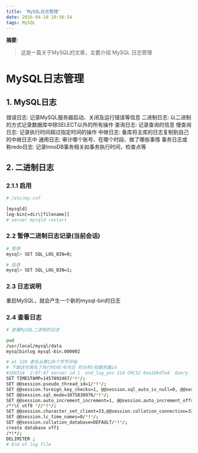 ```yaml
---
title: 'MySQL日志管理'
date: 2016-04-10 10:56:54
tags: MySQL
---
```


__摘要__:
> 这是一篇关于MySQL的文章，主要介绍 MySQL 日志管理
<!-- more -->
MySQL日志管理
=============


## 1. MySQL日志

错误日志: 记录MySQL服务器启动、关闭及运行错误等信息
二进制日志: 以二进制的方式记录数据库中除SELECT以外的所有操作
查询日志: 记录查询的信息
慢查询日志: 记录执行时间超过指定时间的操作
中继日志: 备库将主库的日志复制到自己的中继日志中
通用日志: 审计哪个账号、在哪个时段、做了哪些事情
事务日志或称redo日志: 记录InnoDB事务相关如事务执行时间，检查点等

## 2. 二进制日志

### 2.1.1 启用

```sh
# /etc/my.cnf

[mysqld]
log-bin[=dir\[filename]]
# server mysqld restart
```

### 2.2 暂停二进制日志记录(当前会话)

```sh
# 暂停
mysql> SET SQL_LOG_BIN=0;

# 启用
mysql> SET SQL_LOG_BIN=1;
```

### 2.3 日志说明

重启MySQL，就会产生一个新的mysql-bin的日志

### 2.4 查看日志

```sh
# 查看MySQL二进制的日志

pwd
/usr/local/mysql/data
mysqlbinlog mysql-bin.000002

# at 120 表名从第120个字节开始
# 下面这句表名了执行时间(年月日 时分秒)和服务器id
#160314  2:07:47 server id 1  end_log_pos 214 CRC32 0xa10bdfa4 	Query	thread_id=1	exec_time=0	error_code=0
SET TIMESTAMP=1457892467/*!*/;
SET @@session.pseudo_thread_id=1/*!*/;
SET @@session.foreign_key_checks=1, @@session.sql_auto_is_null=0, @@session.unique_checks=1, @@session.autocommit=1/*!*/;
SET @@session.sql_mode=1075838976/*!*/;
SET @@session.auto_increment_increment=1, @@session.auto_increment_offset=1/*!*/;
/*!\C utf8 *//*!*/;
SET @@session.character_set_client=33,@@session.collation_connection=33,@@session.collation_server=33/*!*/;
SET @@session.lc_time_names=0/*!*/;
SET @@session.collation_database=DEFAULT/*!*/;
create database xff1
/*!*/;
DELIMITER ;
# End of log file
```
